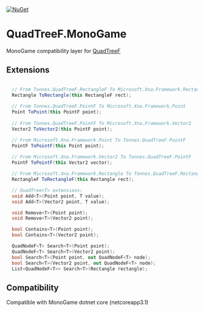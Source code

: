 [![NuGet](https://img.shields.io/nuget/v/Tonnes.QuadTreeF.MonoGame?color=blue)](https://www.nuget.org/packages/Tonnes.QuadTreeF.MonoGame/)

# QuadTreeF.MonoGame

MonoGame compatibility layer for [QuadTreeF](https://github.com/tonnesr/QuadTreeF)

## Extensions

```c#

  // From Tonnes.QuadTreeF.RectangleF To Microsoft.Xna.Framework.Rectangle
  Rectangle ToRectangle(this RectangleF rect);
  
  // From Tonnes.QuadTreeF.PointF To Microsoft.Xna.Framework.Point
  Point ToPoint(this PointF point);
  
  // From Tonnes.QuadTreeF.PointF To Microsoft.Xna.Framework.Vector2
  Vector2 ToVector2(this PointF point);

  // From Microsoft.Xna.Framework.Point To Tonnes.QuadTreeF.PointF
  PointF ToPointF(this Point point);
  
  // From Microsoft.Xna.Framework.Vector2 To Tonnes.QuadTreeF.PointF
  PointF ToPointF(this Vector2 vector);

  // From Microsoft.Xna.Framework.Rectangle To Tonnes.QuadTreeF.RectangleF
  RectangleF ToRectangleF(this Rectangle rect);

  // QuadTree<T> extensions:
  void Add<T>(Point point, T value);
  void Add<T>(Vector2 point, T value);

  void Remove<T>(Point point);
  void Remove<T>(Vector2 point);

  bool Contains<T>(Point point);
  bool Contains<T>(Vector2 point);

  QuadNodeF<T> Search<T>(Point point);
  QuadNodeF<T> Search<T>(Vector2 point);
  bool Search<T>(Point point, out QuadNodeF<T> node);
  bool Search<T>(Vector2 point, out QuadNodeF<T> node);
  List<QuadNodeF<T>> Search<T>(Rectangle rectangle);

```

## Compatibility

Compatible with MonoGame dotnet core (netcoreapp3.1)
